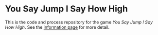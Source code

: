# You Say Jump I Say How High

This is the code and process repository for the game *You Say Jump I Say How High*. See the [information page](info/) for more detail.
